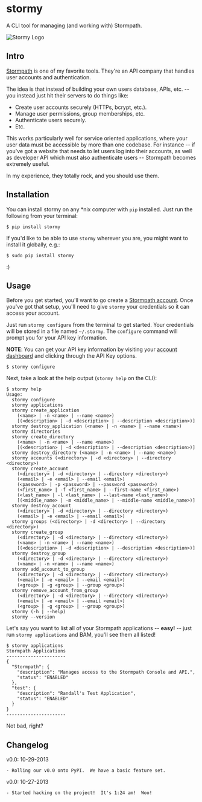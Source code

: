 # stormy

A CLI tool for managing (and working with) Stormpath.

![Stormy Logo](https://github.com/rdegges/stormy/raw/master/assets/stormy.jpg)


## Intro

[Stormpath](http://stormpath.com/) is one of my favorite tools.  They're an API
company that handles user accounts and authentication.

The idea is that instead of building your own users database, APIs, etc. -- you
instead just hit their servers to do things like:

- Create user accounts securely (HTTPs, bcrypt, etc.).
- Manage user permissions, group memberships, etc.
- Authenticate users securely.
- Etc.

This works particularly well for service oriented applications, where your user
data must be accessible by more than one codebase.  For instance -- if you've
got a website that needs to let users log into their accounts, as well as
developer API which must also authenticate users -- Stormpath becomes extremely
useful.

In my experience, they totally rock, and you should use them.


## Installation

You can install stormy on any \*nix computer with `pip` installed.  Just run the
following from your terminal:

```console
$ pip install stormy
```

If you'd like to be able to use `stormy` wherever you are, you might want to
install it globally, e.g.:

```console
$ sudo pip install stormy
```

:)


## Usage

Before you get started, you'll want to go create a
[Stormpath account](https://api.stormpath.com/register).  Once you've got that
setup, you'll need to give `stormy` your credentials so it can access your
account.

Just run `stormy configure` from the terminal to get started.  Your credentials
will be stored in a file named `~/.stormy`.  The `configure` command will prompt
you for your API key information.

**NOTE**: You can get your API key information by visiting your
[account dashboard](https://api.stormpath.com/ui/dashboard) and clicking
through the API Key options.

```console
$ stormy configure
```

Next, take a look at the help output (`stormy help` on the CLI):

```console
$ stormy help
Usage:
  stormy configure
  stormy applications
  stormy create_application
    (<name> | -n <name> | --name <name>)
    [(<description> | -d <description> | --description <description>)]
  stormy destroy_application (<name> | -n <name> | --name <name>)
  stormy directories
  stormy create_directory
    (<name> | -n <name> | --name <name>)
    [(<description> | -d <description> | --description <description>)]
  stormy destroy_directory (<name> | -n <name> | --name <name>)
  stormy accounts (<directory> | -d <directory> | --directory <directory>)
  stormy create_account
    (<directory> | -d <directory> | --directory <directory>)
    (<email> | -e <email> | --email <email>)
    (<password> | -p <password> | --password <password>)
    (<first_name> | -f <first_name> | --first-name <first_name>)
    (<last_name> | -l <last_name> | --last-name <last_name>)
    [(<middle_name> | -m <middle_name> | --middle-name <middle_name>)]
  stormy destroy_account
    (<directory> | -d <directory> | --directory <directory>)
    (<email> | -e <email> | --email <email>)
  stormy groups (<directory> | -d <directory> | --directory <directory>)
  stormy create_group
    (<directory> | -d <directory> | --directory <directory>)
    (<name> | -n <name> | --name <name>)
    [(<description> | -d <description> | --description <description>)]
  stormy destroy_group
    (<directory> | -d <directory> | --directory <directory>)
    (<name> | -n <name> | --name <name>)
  stormy add_account_to_group
    (<directory> | -d <directory> | --directory <directory>)
    (<email> | -e <email> | --email <email>)
    (<group> | -g <group> | --group <group>)
  stormy remove_account_from_group
    (<directory> | -d <directory> | --directory <directory>)
    (<email> | -e <email> | --email <email>)
    (<group> | -g <group> | --group <group>)
  stormy (-h | --help)
  stormy --version
```

Let's say you want to list all of your Stormpath applications -- **easy!** --
just run `stormy applications` and BAM, you'll see them all listed!

```console
$ stormy applications
Stormpath Applications
----------------------
{
  "Stormpath": {
    "description": "Manages access to the Stormpath Console and API.",
    "status": "ENABLED"
  },
  "test": {
    "description": "Randall's Test Application",
    "status": "ENABLED"
  }
}
----------------------
```

Not bad, right?


## Changelog

v0.0: 10-29-2013

    - Rolling our v0.0 onto PyPI.  We have a basic feature set.

v0.0: 10-27-2013

    - Started hacking on the project!  It's 1:24 am!  Woo!
